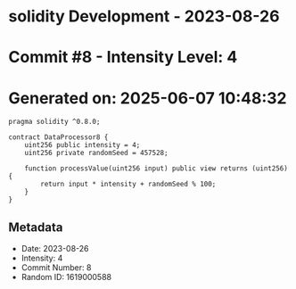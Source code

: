 ﻿# solidity Development - 2023-08-26
# Commit #8 - Intensity Level: 4
# Generated on: 2025-06-07 10:48:32
```solidity
pragma solidity ^0.8.0;

contract DataProcessor8 {
    uint256 public intensity = 4;
    uint256 private randomSeed = 457528;

    function processValue(uint256 input) public view returns (uint256) {
        return input * intensity + randomSeed % 100;
    }
}
```
## Metadata
- Date: 2023-08-26
- Intensity: 4
- Commit Number: 8
- Random ID: 1619000588
